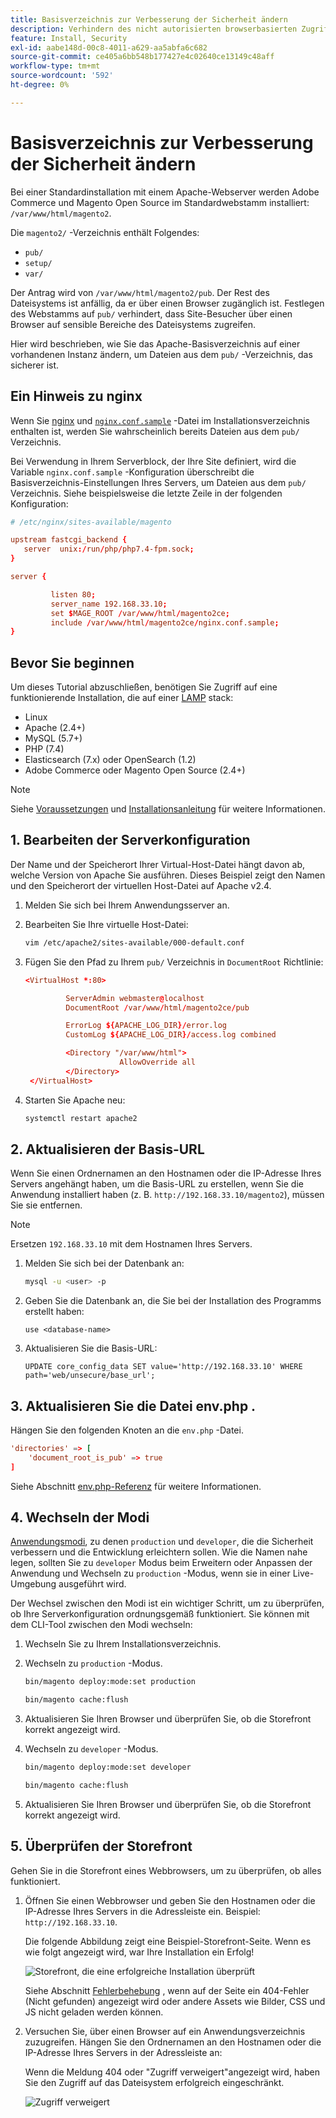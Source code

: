 ```yaml
---
title: Basisverzeichnis zur Verbesserung der Sicherheit ändern
description: Verhindern des nicht autorisierten browserbasierten Zugriffs auf Adobe Commerce oder die Magento Open Source des lokalen Dateisystems.
feature: Install, Security
exl-id: aabe148d-00c8-4011-a629-aa5abfa6c682
source-git-commit: ce405a6bb548b177427e4c02640ce13149c48aff
workflow-type: tm+mt
source-wordcount: '592'
ht-degree: 0%

---
```


# Basisverzeichnis zur Verbesserung der Sicherheit ändern

Bei einer Standardinstallation mit einem Apache-Webserver werden Adobe Commerce und Magento Open Source im Standardwebstamm installiert: `/var/www/html/magento2`.

Die `magento2/` -Verzeichnis enthält Folgendes:

- `pub/`
- `setup/`
- `var/`

Der Antrag wird von `/var/www/html/magento2/pub`. Der Rest des Dateisystems ist anfällig, da er über einen Browser zugänglich ist.
Festlegen des Webstamms auf `pub/` verhindert, dass Site-Besucher über einen Browser auf sensible Bereiche des Dateisystems zugreifen.

Hier wird beschrieben, wie Sie das Apache-Basisverzeichnis auf einer vorhandenen Instanz ändern, um Dateien aus dem `pub/` -Verzeichnis, das sicherer ist.

## Ein Hinweis zu nginx

Wenn Sie [nginx](../prerequisites/web-server/nginx.md) und [`nginx.conf.sample`](https://github.com/magento/magento2/blob/2.4/nginx.conf.sample) -Datei im Installationsverzeichnis enthalten ist, werden Sie wahrscheinlich bereits Dateien aus dem `pub/` Verzeichnis.

Bei Verwendung in Ihrem Serverblock, der Ihre Site definiert, wird die Variable `nginx.conf.sample` -Konfiguration überschreibt die Basisverzeichnis-Einstellungen Ihres Servers, um Dateien aus dem `pub/` Verzeichnis. Siehe beispielsweise die letzte Zeile in der folgenden Konfiguration:

```conf
# /etc/nginx/sites-available/magento

upstream fastcgi_backend {
   server  unix:/run/php/php7.4-fpm.sock;
}

server {

         listen 80;
         server_name 192.168.33.10;
         set $MAGE_ROOT /var/www/html/magento2ce;
         include /var/www/html/magento2ce/nginx.conf.sample;
}
```

## Bevor Sie beginnen

Um dieses Tutorial abzuschließen, benötigen Sie Zugriff auf eine funktionierende Installation, die auf einer [LAMP](https://en.wikipedia.org/wiki/LAMP_(software_bundle)) stack:

- Linux
- Apache (2.4+)
- MySQL (5.7+)
- PHP (7.4)
- Elasticsearch (7.x) oder OpenSearch (1.2)
- Adobe Commerce oder Magento Open Source (2.4+)

>[!NOTE]
>
>Siehe [Voraussetzungen](../prerequisites/overview.md) und [Installationsanleitung](../overview.md) für weitere Informationen.

## 1. Bearbeiten der Serverkonfiguration

Der Name und der Speicherort Ihrer Virtual-Host-Datei hängt davon ab, welche Version von Apache Sie ausführen. Dieses Beispiel zeigt den Namen und den Speicherort der virtuellen Host-Datei auf Apache v2.4.

1. Melden Sie sich bei Ihrem Anwendungsserver an.
1. Bearbeiten Sie Ihre virtuelle Host-Datei:

   ```bash
   vim /etc/apache2/sites-available/000-default.conf
   ```

1. Fügen Sie den Pfad zu Ihrem `pub/` Verzeichnis in `DocumentRoot` Richtlinie:

   ```conf
   <VirtualHost *:80>
   
            ServerAdmin webmaster@localhost
            DocumentRoot /var/www/html/magento2ce/pub
   
            ErrorLog ${APACHE_LOG_DIR}/error.log
            CustomLog ${APACHE_LOG_DIR}/access.log combined
   
            <Directory "/var/www/html">
                        AllowOverride all
            </Directory>
    </VirtualHost>
   ```

1. Starten Sie Apache neu:

   ```bash
   systemctl restart apache2
   ```

## 2. Aktualisieren der Basis-URL

Wenn Sie einen Ordnernamen an den Hostnamen oder die IP-Adresse Ihres Servers angehängt haben, um die Basis-URL zu erstellen, wenn Sie die Anwendung installiert haben (z. B. `http://192.168.33.10/magento2`), müssen Sie sie entfernen.

>[!NOTE]
>
>Ersetzen `192.168.33.10` mit dem Hostnamen Ihres Servers.

1. Melden Sie sich bei der Datenbank an:

   ```bash
   mysql -u <user> -p
   ```

1. Geben Sie die Datenbank an, die Sie bei der Installation des Programms erstellt haben:

   ```shell
   use <database-name>
   ```

1. Aktualisieren Sie die Basis-URL:

   ```shell
   UPDATE core_config_data SET value='http://192.168.33.10' WHERE path='web/unsecure/base_url';
   ```

## 3. Aktualisieren Sie die Datei env.php .

Hängen Sie den folgenden Knoten an die `env.php` -Datei.

```conf
'directories' => [
    'document_root_is_pub' => true
]
```

Siehe Abschnitt [env.php-Referenz](../../configuration/reference/config-reference-envphp.md) für weitere Informationen.

## 4. Wechseln der Modi

[Anwendungsmodi](../../configuration/bootstrap/application-modes.md), zu denen `production` und `developer`, die die Sicherheit verbessern und die Entwicklung erleichtern sollen. Wie die Namen nahe legen, sollten Sie zu `developer` Modus beim Erweitern oder Anpassen der Anwendung und Wechseln zu `production` -Modus, wenn sie in einer Live-Umgebung ausgeführt wird.

Der Wechsel zwischen den Modi ist ein wichtiger Schritt, um zu überprüfen, ob Ihre Serverkonfiguration ordnungsgemäß funktioniert. Sie können mit dem CLI-Tool zwischen den Modi wechseln:

1. Wechseln Sie zu Ihrem Installationsverzeichnis.
1. Wechseln zu `production` -Modus.

   ```bash
   bin/magento deploy:mode:set production
   ```

   ```bash
   bin/magento cache:flush
   ```

1. Aktualisieren Sie Ihren Browser und überprüfen Sie, ob die Storefront korrekt angezeigt wird.
1. Wechseln zu `developer` -Modus.

   ```bash
   bin/magento deploy:mode:set developer
   ```

   ```bash
   bin/magento cache:flush
   ```

1. Aktualisieren Sie Ihren Browser und überprüfen Sie, ob die Storefront korrekt angezeigt wird.

## 5. Überprüfen der Storefront

Gehen Sie in die Storefront eines Webbrowsers, um zu überprüfen, ob alles funktioniert.

1. Öffnen Sie einen Webbrowser und geben Sie den Hostnamen oder die IP-Adresse Ihres Servers in die Adressleiste ein. Beispiel: `http://192.168.33.10`.

   Die folgende Abbildung zeigt eine Beispiel-Storefront-Seite. Wenn es wie folgt angezeigt wird, war Ihre Installation ein Erfolg!

   ![Storefront, die eine erfolgreiche Installation überprüft](../../assets/installation/install-success_store.png)

   Siehe Abschnitt [Fehlerbehebung](https://support.magento.com/hc/en-us/articles/360032994352) , wenn auf der Seite ein 404-Fehler (Nicht gefunden) angezeigt wird oder andere Assets wie Bilder, CSS und JS nicht geladen werden können.

1. Versuchen Sie, über einen Browser auf ein Anwendungsverzeichnis zuzugreifen. Hängen Sie den Ordnernamen an den Hostnamen oder die IP-Adresse Ihres Servers in der Adressleiste an:

   Wenn die Meldung 404 oder &quot;Zugriff verweigert&quot;angezeigt wird, haben Sie den Zugriff auf das Dateisystem erfolgreich eingeschränkt.

   ![Zugriff verweigert](../../assets/installation/access-denied.png)
